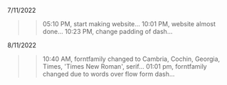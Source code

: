 7/11/2022 
>> 05:10 PM, start making website...
>> 10:01 PM, website almost done...
>> 10:23 PM, change padding of dash...

8/11/2022
>> 10:40 AM, forntfamily changed to Cambria, Cochin, Georgia, Times, 'Times New Roman', serif...
>> 01:01 pm, forntfamily changed due to words over flow form dash...
